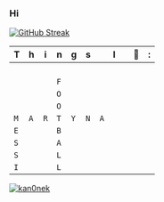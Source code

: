 ### Hi

[![GitHub Streak](https://github-readme-streak-stats.herokuapp.com?user=Kan0nek&theme=iceberg&date_format=j%20M%5B%20Y%5D&card_width=456)](https://git.io/streak-stats)

|T|h|i|n|g|s||I||🤍|:|
| - | - | - | - | - | - | - | - | - | - | - |
| | | | | | | | | | | |
| | | | | | | | | | | |
| | | | | | | | | | | |
| | | | | | | | | | | |
| | | |`F` | | | | | | | |
| | | |`O` | | | | | | | |
| | | |`O` | | | | | | | |
|`M`|`A`|`R`|`T`|`Y`|`N`|`A`| | | | |
|`E`| | |`B`| | | | | | | |
|`S`| | |`A`| | | | | | | |
|`S`| | |`L`| | | | | | | |
|`I`| | |`L` | | | | | | | |

<p align="left" margin="200px"> <a href="https://twitter.com/kan0nek" target="blank"><img src="https://img.shields.io/twitter/follow/kan0nek?logo=twitter&style=for-the-badge" alt="kan0nek" /></a> </p>
